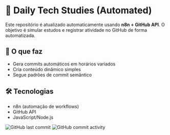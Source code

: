 # 🤖 Daily Tech Studies (Automated)

Este repositório é atualizado automaticamente usando **n8n + GitHub API**.
O objetivo é simular estudos e registrar atividade no GitHub de forma automatizada.

## 🚀 O que faz

* Gera commits automáticos em horários variados
* Cria conteúdo dinâmico simples
* Segue padrões de commit semântico

## 🛠️ Tecnologias

* n8n (automação de workflows)
* GitHub API
* JavaScript/Node.js

![GitHub last commit](https://img.shields.io/github/last-commit/ojoseleonardo/daily-tech-studies)
![GitHub commit activity](https://img.shields.io/github/commit-activity/w/ojoseleonardo/daily-tech-studies)
